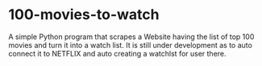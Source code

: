 # 100-movies-to-watch
 A simple Python program that scrapes a Website having the list of top 100 movies and turn it into a watch list. It is still under development as to auto connect it to NETFLIX and auto creating a watchlst for user there.
